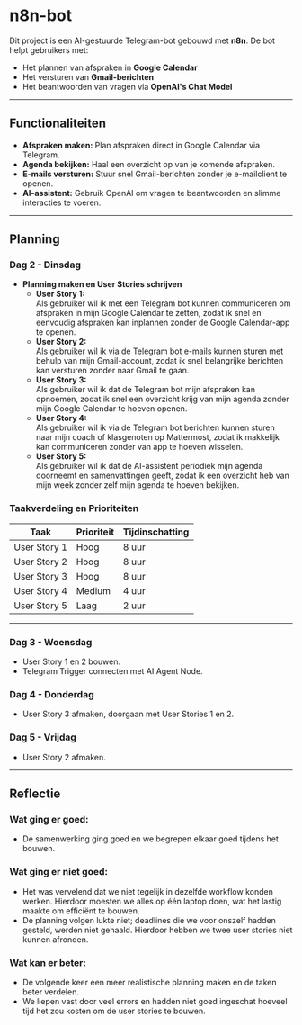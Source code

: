 # **n8n-bot**  

Dit project is een AI-gestuurde Telegram-bot gebouwd met **n8n**. De bot helpt gebruikers met:  
- Het plannen van afspraken in **Google Calendar**  
- Het versturen van **Gmail-berichten**  
- Het beantwoorden van vragen via **OpenAI's Chat Model**  

---

## **Functionaliteiten**  
- **Afspraken maken:** Plan afspraken direct in Google Calendar via Telegram.  
- **Agenda bekijken:** Haal een overzicht op van je komende afspraken.  
- **E-mails versturen:** Stuur snel Gmail-berichten zonder je e-mailclient te openen.  
- **AI-assistent:** Gebruik OpenAI om vragen te beantwoorden en slimme interacties te voeren.  

---

## **Planning**  
### **Dag 2 - Dinsdag**  
- **Planning maken en User Stories schrijven**  
  - **User Story 1:**  
    Als gebruiker wil ik met een Telegram bot kunnen communiceren om afspraken in mijn Google Calendar te zetten, zodat ik snel en eenvoudig afspraken kan inplannen zonder de Google Calendar-app te openen.  
  - **User Story 2:**  
    Als gebruiker wil ik via de Telegram bot e-mails kunnen sturen met behulp van mijn Gmail-account, zodat ik snel belangrijke berichten kan versturen zonder naar Gmail te gaan.  
  - **User Story 3:**  
    Als gebruiker wil ik dat de Telegram bot mijn afspraken kan opnoemen, zodat ik snel een overzicht krijg van mijn agenda zonder mijn Google Calendar te hoeven openen.  
  - **User Story 4:**  
    Als gebruiker wil ik via de Telegram bot berichten kunnen sturen naar mijn coach of klasgenoten op Mattermost, zodat ik makkelijk kan communiceren zonder van app te hoeven wisselen.  
  - **User Story 5:**  
    Als gebruiker wil ik dat de AI-assistent periodiek mijn agenda doorneemt en samenvattingen geeft, zodat ik een overzicht heb van mijn week zonder zelf mijn agenda te hoeven bekijken.  

### **Taakverdeling en Prioriteiten**  
| Taak               | Prioriteit | Tijdinschatting |
|--------------------|------------|-----------------|
| User Story 1       | Hoog       | 8 uur           |
| User Story 2       | Hoog       | 8 uur           |
| User Story 3       | Hoog       | 8 uur           |
| User Story 4       | Medium     | 4 uur           |
| User Story 5       | Laag       | 2 uur           |  

---

### **Dag 3 - Woensdag**  
- User Story 1 en 2 bouwen.  
- Telegram Trigger connecten met AI Agent Node.  

### **Dag 4 - Donderdag**  
- User Story 3 afmaken, doorgaan met User Stories 1 en 2.  

### **Dag 5 - Vrijdag**  
- User Story 2 afmaken.  

---

## **Reflectie**  
### **Wat ging er goed:**  
- De samenwerking ging goed en we begrepen elkaar goed tijdens het bouwen.  

### **Wat ging er niet goed:**  
- Het was vervelend dat we niet tegelijk in dezelfde workflow konden werken. Hierdoor moesten we alles op één laptop doen, wat het lastig maakte om efficiënt te bouwen.  
- De planning volgen lukte niet; deadlines die we voor onszelf hadden gesteld, werden niet gehaald. Hierdoor hebben we twee user stories niet kunnen afronden.  

### **Wat kan er beter:**  
- De volgende keer een meer realistische planning maken en de taken beter verdelen.  
- We liepen vast door veel errors en hadden niet goed ingeschat hoeveel tijd het zou kosten om de user stories te bouwen.  

